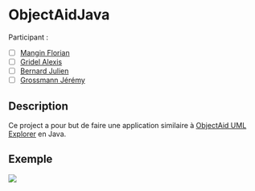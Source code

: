 # ObjectAidJava

Participant : 
- [ ] [Mangin Florian](https://github.com/Flotss)
- [ ] [Gridel Alexis](https://github.com/Inerska)
- [ ] [Bernard Julien](https://github.com/julienBernard3)
- [ ] [Grossmann Jérémy](https://github.com/T1Boomer)

## Description

Ce project a pour but de faire une application similaire à [ObjectAid UML Explorer](https://marketplace.eclipse.org/content/objectaid-uml-explorer) en Java.

## Exemple

![](https://i.imgur.com/QWYGMcI.png)